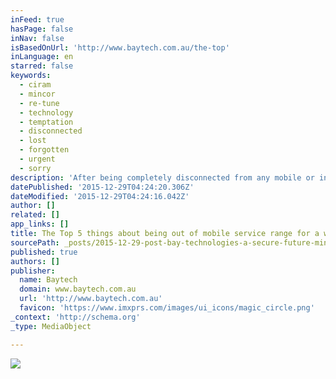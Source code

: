 ```yaml
---
inFeed: true
hasPage: false
inNav: false
isBasedOnUrl: 'http://www.baytech.com.au/the-top'
inLanguage: en
starred: false
keywords:
  - ciram
  - mincor
  - re-tune
  - technology
  - temptation
  - disconnected
  - lost
  - forgotten
  - urgent
  - sorry
description: 'After being completely disconnected from any mobile or internet technology during a week at sea, I can safely say the top 5 things that come from this are: ....'
datePublished: '2015-12-29T04:24:20.306Z'
dateModified: '2015-12-29T04:24:16.042Z'
author: []
related: []
app_links: []
title: The Top 5 things about being out of mobile service range for a week
sourcePath: _posts/2015-12-29-post-bay-technologies-a-secure-future-mincor-ciram.md
published: true
authors: []
publisher:
  name: Baytech
  domain: www.baytech.com.au
  url: 'http://www.baytech.com.au'
  favicon: 'https://www.imxprs.com/images/ui_icons/magic_circle.png'
_context: 'http://schema.org'
_type: MediaObject

---
```

![](https://the-grid-user-content.s3-us-west-2.amazonaws.com/bfaa54f6-5162-4c4f-b276-6b67de301b95.png)